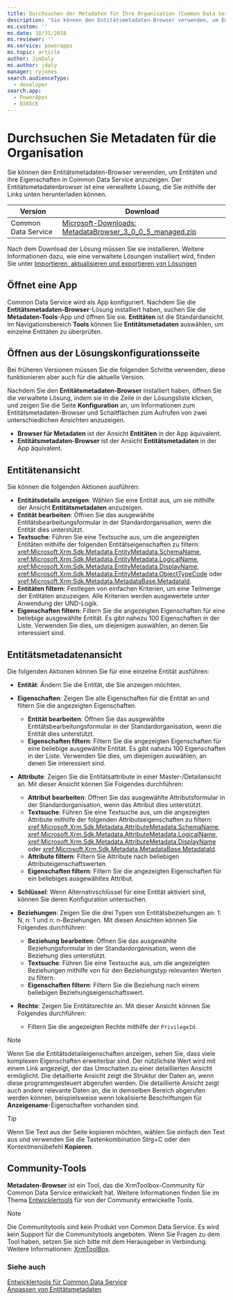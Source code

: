 ```yaml
---
title: Durchsuchen der Metadaten für Ihre Organisation (Common Data Service) | Microsoft-Dokumentation
description: 'Sie können den Entitätsmetadaten-Browser verwenden, um Entitäten und ihre Eigenschaften in Common Data Service anzuzeigen. Der Entitätsmetadaten-Browser ist eine verwaltete Lösung, die Sie in Ihrer Organisation herunterladen und installieren können.'
ms.custom: ''
ms.date: 10/31/2018
ms.reviewer: ''
ms.service: powerapps
ms.topic: article
author: JimDaly
ms.author: jdaly
manager: ryjones
search.audienceType:
  - developer
search.app:
  - PowerApps
  - D365CE
---
```

# <a name="browse-the-metadata-for-your-environment"></a>Durchsuchen Sie Metadaten für die Organisation

Sie können den Entitätsmetadaten-Browser verwenden, um Entitäten und ihre Eigenschaften in Common Data Service anzuzeigen. Der Entitätsmetadatenbrowser ist eine verwaltete Lösung, die Sie mithilfe der Links unten herunterladen können.


|                                                                                               Version                                                                                                |                                                                                     Download                                                                                      |
|------------------------------------------------------------------------------------------------------------------------------------------------------------------------------------------------------|-----------------------------------------------------------------------------------------------------------------------------------------------------------------------------------|
| Common Data Service | [Microsoft-Downloads: MetadataBrowser_3_0_0_5_managed.zip](http://download.microsoft.com/download/8/E/3/8E3279FE-7915-48FE-A68B-ACAFB86DA69C/MetadataBrowser_3_0_0_5_managed.zip) |

Nach dem Download der Lösung müssen Sie sie installieren. Weitere Informationen dazu, wie eine verwaltete Lösungen installiert wird, finden Sie unter [Importieren, aktualisieren und exportieren von Lösungen](/dynamics365/customer-engagement/developer/customize/import-update-export-solutions)  

## <a name="open-as-an-app"></a>Öffnet eine App
Common Data Service wird als App konfiguriert. Nachdem Sie die **Entitätsmetadaten-Browser**-Lösung installiert haben, suchen Sie die **Metadaten-Tools**-App und öffnen Sie sie. **Entitäten** ist die Standardansicht. Im Navigationsbereich **Tools** können Sie **Entitätsmetadaten** auswählen, um einzelne Entitäten zu überprüfen.

## <a name="open-from-the-solution-configuration-page"></a>Öffnen aus der Lösungskonfigurationsseite
Bei früheren Versionen müssen Sie die folgenden Schritte verwenden, diese funktionieren aber auch für die aktuelle Version.  

Nachdem Sie den **Entitätsmetadaten-Browser** installiert haben, öffnen Sie die verwaltete Lösung, indem sie in die Zeile in der Lösungsliste klicken, und zeigen Sie die Seite **Konfiguration** an, um Informationen zum Entitätsmetadaten-Browser und Schaltflächen zum Aufrufen von zwei unterschiedlichen Ansichten anzuzeigen.
- **Browser für Metadaten** ist der Ansicht **Entitäten** in der App äquivalent.
- **Entitätsmetadaten-Browser** ist der Ansicht **Entitätsmetadaten** in der App äquivalent.

## <a name="entities-view"></a>Entitätenansicht
Sie können die folgenden Aktionen ausführen:

- **Entitätsdetails anzeigen**: Wählen Sie eine Entität aus, um sie mithilfe der Ansicht **Entitätsmetadaten** anzuzeigen.
- **Entität bearbeiten**: Öffnen Sie das ausgewählte Entitätsbearbeitungsformular in der Standardorganisation, wenn die Entität dies unterstützt.
- **Textsuche**: Führen Sie eine Textsuche aus, um die angezeigten Entitäten mithilfe der folgenden Entitätseigenschaften zu filtern: <xref:Microsoft.Xrm.Sdk.Metadata.EntityMetadata.SchemaName>, <xref:Microsoft.Xrm.Sdk.Metadata.EntityMetadata.LogicalName>, <xref:Microsoft.Xrm.Sdk.Metadata.EntityMetadata.DisplayName>, <xref:Microsoft.Xrm.Sdk.Metadata.EntityMetadata.ObjectTypeCode> oder <xref:Microsoft.Xrm.Sdk.Metadata.MetadataBase.MetadataId>.
- **Entitäten filtern**: Festlegen von einfachen Kriterien, um eine Teilmenge der Entitäten anzuzeigen. Alle Kriterien werden ausgewertete unter Anwendung der UND-Logik.
- **Eigenschaften filtern**: Filtern Sie die angezeigten Eigenschaften für eine beliebige ausgewählte Entität. Es gibt nahezu 100 Eigenschaften in der Liste. Verwenden Sie dies, um diejenigen auswählen, an denen Sie interessiert sind.

## <a name="entity-metadata-view"></a>Entitätsmetadatenansicht

Die folgenden Aktionen können Sie für eine einzelne Entität ausführen:

- **Entität**: Ändern Sie die Entität, die Sie anzeigen möchten.
- **Eigenschaften**: Zeigen Sie alle Eigenschaften für die Entität an und filtern Sie die angezeigten Eigenschaften.

    - **Entität bearbeiten**: Öffnen Sie das ausgewählte Entitätsbearbeitungsformular in der Standardorganisation, wenn die Entität dies unterstützt.
    - **Eigenschaften filtern**: Filtern Sie die angezeigten Eigenschaften für eine beliebige ausgewählte Entität. Es gibt nahezu 100 Eigenschaften in der Liste. Verwenden Sie dies, um diejenigen auswählen, an denen Sie interessiert sind.

- **Attribute**: Zeigen Sie die Entitätsattribute in einer Master-/Detailansicht an. Mit dieser Ansicht können Sie Folgendes durchführen:

    - **Attribut bearbeiten**: Öffnen Sie das ausgewählte Attributsformular in der Standardorganisation, wenn das Attribut dies unterstützt.
    - **Textsuche**: Führen Sie eine Textsuche aus, um die angezeigten Attribute mithilfe der folgenden Attributseigenschaften zu filtern: <xref:Microsoft.Xrm.Sdk.Metadata.AttributeMetadata.SchemaName>, <xref:Microsoft.Xrm.Sdk.Metadata.AttributeMetadata.LogicalName>, <xref:Microsoft.Xrm.Sdk.Metadata.AttributeMetadata.DisplayName> oder <xref:Microsoft.Xrm.Sdk.Metadata.MetadataBase.MetadataId>.
    - **Attribute filtern**: Filtern Sie Attribute nach beliebigen Attributeigenschaftswerten.
    - **Eigenschaften filtern**: Filtern Sie die angezeigten Eigenschaften für ein beliebiges ausgewähltes Attribut.

- **Schlüssel**: Wenn Alternativschlüssel für eine Entität aktiviert sind, können Sie deren Konfiguration untersuchen.

- **Beziehungen**: Zeigen Sie die drei Typen von Entitätsbeziehungen an: 1: N, n: 1 und n: n-Beziehungen. Mit diesen Ansichten können Sie Folgendes durchführen:  
    - **Beziehung bearbeiten**: Öffnen Sie das ausgewählte Beziehungsformular in der Standardorganisation, wenn die Beziehung dies unterstützt.  
    - **Textsuche**: Führen Sie eine Textsuche aus, um die angezeigten Beziehungen mithilfe von für den Beziehungstyp relevanten Werten zu filtern.  
    - **Eigenschaften filtern**: Filtern Sie die Beziehung nach einem beliebigen Beziehungseigenschaftswert.

- **Rechte**: Zeigen Sie Entitätsrechte an. Mit dieser Ansicht können Sie Folgendes durchführen:  
    - Filtern Sie die angezeigten Rechte mithilfe der `PrivilegeId`.

> [!NOTE]
> Wenn Sie die Entitätsdetaileigenschaften anzeigen, sehen Sie, dass viele komplexen Eigenschaften erweiterbar sind. Der nützlichste Wert wird mit einem Link angezeigt, der das Umschalten zu einer detaillierten Ansicht ermöglicht. Die detaillierte Ansicht zeigt die Struktur der Daten an, wenn diese programmgesteuert abgerufen werden. Die detaillierte Ansicht zeigt auch andere relevante Daten an, die in demselben Bereich abgerufen werden können, beispielsweise wenn lokalisierte Beschriftungen für **Anzeigename**-Eigenschaften vorhanden sind.

> [!TIP]
> Wenn Sie Text aus der Seite kopieren möchten, wählen Sie einfach den Text aus und verwenden Sie die Tastenkombination Strg+C oder den Kontextmenübefehl **Kopieren**.

## <a name="community-tools"></a>Community-Tools

**Metadaten-Browser** ist ein Tool, das die XrmToolbox-Community für Common Data Service entwickelt hat. Weitere Informationen finden Sie im Thema [Entwicklertools](developer-tools.md) für von der Community entwickelte Tools.

> [!NOTE]
> Die Communitytools sind kein Produkt von Common Data Service. Es wird kein Support für die Communitytools angeboten. Wenn Sie Fragen zu dem Tool haben, setzen Sie sich bitte mit dem Herausgeber in Verbindung. Weitere Informationen: [XrmToolBox](https://www.xrmtoolbox.com).

### <a name="see-also"></a>Siehe auch

 [Entwicklertools für Common Data Service](developer-tools.md)<br />
 [Anpassen von Entitätsmetadaten](customize-entity-metadata.md)<br />
 